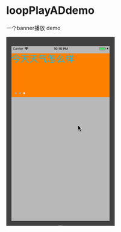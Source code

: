 # loopPlayADdemo
一个banner播放 demo




![](https://github.com/sidetlw/loopPlayADdemo/blob/master/loopPlayADdemo/loopPlay.gif)
